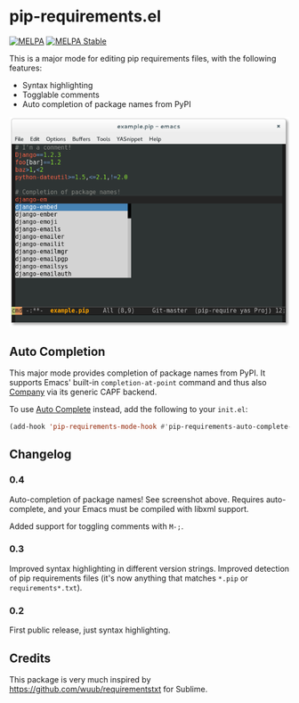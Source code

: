 # pip-requirements.el

[![MELPA](http://melpa.org/packages/pip-requirements-badge.svg)](http://melpa.org/#/pip-requirements)
[![MELPA Stable](http://stable.melpa.org/packages/pip-requirements-badge.svg)](http://stable.melpa.org/#/pip-requirements)

This is a major mode for editing pip requirements files, with the following features:

* Syntax highlighting
* Togglable comments
* Auto completion of package names from PyPI

![pip-requirements](pip_requirements_screenshot.png)

## Auto Completion

This major mode provides completion of package names from PyPI.  It supports
Emacs' built-in `completion-at-point` command and thus also [Company][] via its
generic CAPF backend.

To use [Auto Complete][] instead, add the following to your `init.el`:

```cl
(add-hook 'pip-requirements-mode-hook #'pip-requirements-auto-complete-setup)
```

[Company]: https://github.com/company-mode/company-mode
[Auto Complete]: https://github.com/auto-complete/auto-complete

## Changelog

### 0.4

Auto-completion of package names! See screenshot above. Requires
auto-complete, and your Emacs must be compiled with libxml support.

Added support for toggling comments with `M-;`.

### 0.3

Improved syntax highlighting in different version strings. Improved
detection of pip requirements files (it's now anything that matches
`*.pip` or `requirements*.txt`).

### 0.2

First public release, just syntax highlighting.

## Credits

This package is very much inspired by
https://github.com/wuub/requirementstxt for Sublime.
